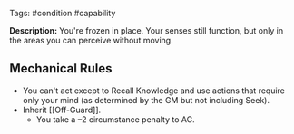 Tags: #condition #capability

**Description:** You're frozen in place. Your senses still function, but only in the areas you can perceive without moving.

## Mechanical Rules

- You can't act except to Recall Knowledge and use actions that require only your mind (as determined by the GM but not including Seek).  
- Inherit [[Off-Guard]].
	- You take a –2 circumstance penalty to AC.